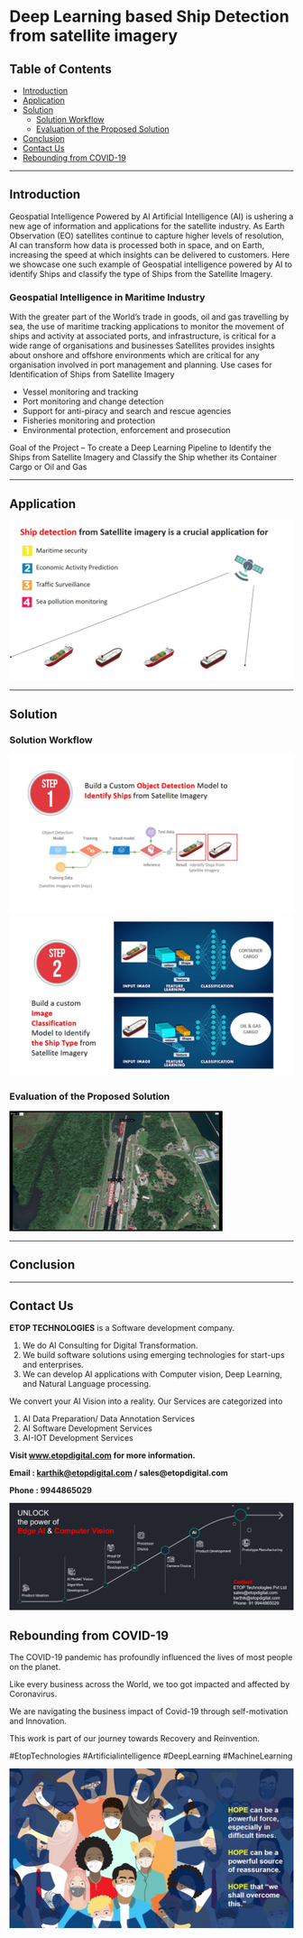 # Deep Learning based Ship Detection from satellite imagery

## Table of Contents ##

* [Introduction](https://github.com/Karthikkannan-AI/Deep-Learning-based-Ship-Detection-from-satellite-imagery/blob/main/README.md#introduction)
* [Application](https://github.com/Karthikkannan-AI/Deep-Learning-based-Ship-Detection-from-satellite-imagery/blob/main/README.md#application)
* [Solution](https://github.com/Karthikkannan-AI/Deep-Learning-based-Ship-Detection-from-satellite-imagery/blob/main/README.md#solution)
  * [Solution Workflow](https://github.com/Karthikkannan-AI/Deep-Learning-based-Ship-Detection-from-satellite-imagery/blob/main/README.md#solution-workflow)
  * [Evaluation of the Proposed Solution](https://github.com/Karthikkannan-AI/Deep-Learning-based-Ship-Detection-from-satellite-imagery/blob/main/README.md#evaluation-of-the-proposed-solution)
* [Conclusion](https://github.com/Karthikkannan-AI/Deep-Learning-based-Ship-Detection-from-satellite-imagery/blob/main/README.md#conclusion)
* [Contact Us](https://github.com/Karthikkannan-AI/Deep-Learning-based-Ship-Detection-from-satellite-imagery/blob/main/README.md#contact-us)
* [Rebounding from COVID-19](https://github.com/Karthikkannan-AI/Deep-Learning-based-Ship-Detection-from-satellite-imagery#rebounding-from-covid-19)
- - - -

## Introduction  ##

Geospatial Intelligence Powered by AI 
Artificial Intelligence (AI) is ushering a new age of information and applications for the satellite industry. 
As Earth Observation (EO) satellites continue to capture higher levels of resolution, AI can transform how data is processed both in space, and on Earth, increasing the speed at which insights can be delivered to customers. 
Here we showcase one such example of Geospatial intelligence powered by AI to identify Ships and classify the type of Ships from the Satellite Imagery. 

### Geospatial Intelligence in Maritime Industry ###

With the greater part of the World’s trade in goods, oil and gas travelling by sea, the use of maritime tracking applications to monitor the movement of ships and activity at associated ports, and infrastructure, is critical for a wide range of organisations and businesses
Satellites provides insights about onshore and offshore environments which are critical for any organisation involved in port management and planning.
Use cases for Identification of Ships from Satellite Imagery 
- Vessel monitoring and tracking
- Port monitoring and change detection
- Support for anti-piracy and search and rescue agencies
- Fisheries monitoring and protection
- Environmental protection, enforcement and prosecution

Goal of the Project – To create a Deep Learning Pipeline to Identify the Ships from Satellite Imagery and Classify the Ship whether its Container Cargo or Oil and Gas

- - - -

## Application ##

<img src="https://github.com/Karthikkannan-AI/Deep-Learning-based-Ship-Detection-from-satellite-imagery/blob/main/resources/Application.jpeg?raw=true">

- - - -

## Solution ##

### Solution Workflow ###

<img src="https://github.com/Karthikkannan-AI/Deep-Learning-based-Ship-Detection-from-satellite-imagery/blob/main/resources/Solution%20Workflow1.jpeg?raw=true">

<img src="https://github.com/Karthikkannan-AI/Deep-Learning-based-Ship-Detection-from-satellite-imagery/blob/main/resources/Solution%20Workflow2.jpeg?raw=true">

### Evaluation of the Proposed Solution ###

<a href="https://youtu.be/tkrjz34lNPg" target="_blank"><img src="https://github.com/Karthikkannan-AI/Deep-Learning-based-Ship-Detection-from-satellite-imagery/blob/main/resources/Ship%20Detector%20and%20Classifier%20Video.png?raw=true" 
alt="Package AI - Test 1" width="75%"  /></a> 

- - - -

## Conclusion ##



- - - -

## Contact Us ##

__ETOP TECHNOLOGIES__ is a Software development company. 
1. We do AI Consulting for Digital Transformation.
2. We build software solutions using emerging technologies for start-ups and enterprises. 
3. We can develop AI applications with Computer vision, Deep Learning, and Natural Language processing.

We convert your AI Vision into a reality. Our Services are categorized into 
1. AI Data Preparation/ Data Annotation Services 
2. AI Software Development Services 
3. AI-IOT Development Services

__Visit www.etopdigital.com for more information.__

__Email : karthik@etopdigital.com / sales@etopdigital.com__
          
__Phone : 9944865029__

<img src="https://github.com/Karthikkannan-AI/Deep-Learning-based-Ship-Detection-from-satellite-imagery/blob/main/resources/About%20ETOP%20Technologies_Github.png?raw=true">


##  Rebounding from COVID-19 ##


The COVID-19 pandemic has profoundly influenced the lives of most people on the planet.

Like every business across the World, we too got impacted and affected by Coronavirus.

We are navigating the business impact of Covid-19 through self-motivation and Innovation.

This work is part of our journey towards Recovery and Reinvention.

#EtopTechnologies #Artificialintelligence #DeepLearning #MachineLearning


<img src="https://github.com/Karthikkannan-AI/Deep-Learning-based-Ship-Detection-from-satellite-imagery/blob/main/resources/CoronaPandemic.jpeg?raw=true">
